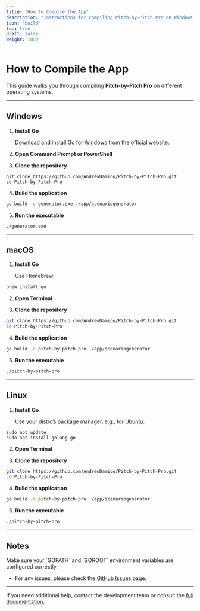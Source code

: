 ```yaml
---
title: "How to Compile the App"
description: "Instructions for compiling Pitch-by-Pitch Pro on Windows, macOS, and Linux"
icon: "build"
toc: true
draft: false
weight: 1000
---
```


# How to Compile the App

This guide walks you through compiling **Pitch-by-Pitch Pro** on different operating systems.

---

## Windows


1. **Install Go**

   Download and install Go for Windows from the [official website](https://go.dev/dl/).

2. **Open Command Prompt or PowerShell**

3. **Clone the repository**
```shell
git clone https://github.com/AndrewDamico/Pitch-by-Pitch-Pro.git
cd Pitch-by-Pitch-Pro
```

4. **Build the application**


```bash
go build -o generator.exe ./app/scenariogenerator
```

5. **Run the executable**

```shell
./generator.exe
```

---

## macOS

1. **Install Go**

   Use Homebrew:

```bash
brew install go
```

2. **Open Terminal**

3. **Clone the repository**

```bash
git clone https://github.com/AndrewDamico/Pitch-by-Pitch-Pro.git
cd Pitch-by-Pitch-Pro
```

4. **Build the application**

```bash
go build -o pitch-by-pitch-pro ./app/scenariogenerator
```

5. **Run the executable**

```bash
./pitch-by-pitch-pro
```

---

## Linux

1. **Install Go**

   Use your distro’s package manager, e.g., for Ubuntu:

```shell
sudo apt update
sudo apt install golang-go
```

2. **Open Terminal**

3. **Clone the repository**

```bash
git clone https://github.com/AndrewDamico/Pitch-by-Pitch-Pro.git
cd Pitch-by-Pitch-Pro
```

4. **Build the application**
```bash
go build -o pitch-by-pitch-pro ./app/scenariogenerator
```

5. **Run the executable**

```bash
./pitch-by-pitch-pro
```

---

## Notes

<aside class="success">
Make sure your `GOPATH` and `GOROOT` environment variables are configured correctly.
</aside>

- For any issues, please check the [GitHub Issues](https://github.com/AndrewDamico/Pitch-by-Pitch-Pro/issues) page.

---

If you need additional help, contact the development team or consult the [full documentation](./docs).
